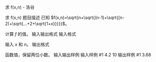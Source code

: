 



求 f(x,n) - 洛谷














求 f(x,n)
题目描述
已知 $f(x,n)=\sqrt{n+\sqrt{(n-1)+\sqrt{(n-2)+\sqrt{...+2+\sqrt{1+x}}}}}$。

计算 $f$ 的值。
输入输出格式
输入格式

输入 $x$ 和 $n$。
输出格式

函数值，保留两位小数。
输入输出样例
输入样例 #1
4.2 10
输出样例 #1
3.68






